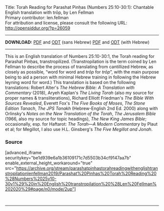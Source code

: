 <html>
<head></head>
<body>
Title: Torah Reading for Parashat Pinḥas (Numbers 25:10-30:1): Chantable English translation with trōp, by Len Fellman<br />
Primary contributor: len.fellman<br />
For attribution and license, please consult the following URL: <a href="http://opensiddur.org/?p=26059">http://opensiddur.org/?p=26059</a>
<p />
<hr />

<strong>DOWNLOAD:</strong> 
<a href="https://archive.org/download/parashatpinhastorahreadingwithenglishtranstropilationlenfellman2019/Parashat%20Pinhas%20Torah%20Reading%20%28Numbers%2025v10-30v1%29%20in%20English%20transtropilation%20%28Len%20Fellman%202020%29%20-%20english%20only.pdf">PDF</a> and <a href="https://archive.org/download/parashatpinhastorahreadingwithenglishtranstropilationlenfellman2019/Parashat%20Pinhas%20Torah%20Reading%20%28Numbers%2025v10-30v1%29%20in%20English%20transtropilation%20%28Len%20Fellman%202020%29%20-%20english%20only.odt">ODT</a> (sans Hebrew) 
<a href="https://archive.org/download/parashatpinhastorahreadingwithenglishtranstropilationlenfellman2019/Parashat%20Pinhas%20Torah%20Reading%20%28Numbers%2025v10-30v1%29%20in%20English%20transtropilation%20%28Len%20Fellman%202020%29.pdf">PDF</a> and <a href="https://archive.org/download/parashatpinhastorahreadingwithenglishtranstropilationlenfellman2019/Parashat%20Pinhas%20Torah%20Reading%20%28Numbers%2025v10-30v1%29%20in%20English%20transtropilation%20%28Len%20Fellman%202020%29.odt">ODT</a> (with Hebrew)

<hr />

This is an English translation of Numbers 25:10-30:1, the Torah reading for Parashat Pinḥas, transtropilized. (Transtropilation is the term coined by Len Fellman to describe the process of translating from cantillized Hebrew, as closely as possible, “word for word and <em>trōp</em> for <em>trōp</em>”, with the main purpose being to aid a person with minimal Hebrew training in following the Hebrew leyning word for word.) This translation is based on the following translations: Robert Alter's <em>The Hebrew Bible: A Translation with Commentary</em> (2018), Aryeh Kaplan's <em>The Living Torah</em> (also my source for proper names &amp; transliterations), Richard Elliott Friedman's <em>The Bible With Sources Revealed</em>, Everett Fox's <em>The Five Books of Moses</em>, <em>The Stone Edition Tanach</em>, <em>The JPS Tanakh</em> (Hebrew-English 2nd Ed. 2000) along with Orlinsky's <em>Notes on the New Translation of the Torah</em>, <em>The Jerusalem Bible</em> (1966, also my source for topic headings), <em>The New King James Bible</em>; occasionally, esp. for Haftarot: <em>The Torah—A Modern Commentary</em> by Plaut et al; for Megillot, I also use H.L. Ginsberg's <em>The Five Megillot and Jonah</em>.

<h3>Source</h3>

[advanced_iframe securitykey="be1d939e6a1b36109171c7d5503b34cf9147aa7b" enable_external_height_workaround="true" src="https://archive.org/stream/parashatpinhastorahreadingwithenglishtranstropilationlenfellman2019/Parashat%20Pinhas%20Torah%20Reading%20%28Numbers%2025v10-30v1%29%20in%20English%20transtropilation%20%28Len%20Fellman%202020%29#page/n0/mode/2up"]

&nbsp;

<hr />

&nbsp;
</body>
</html>